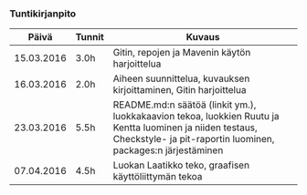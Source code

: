### Tuntikirjanpito
Päivä | Tunnit | Kuvaus
--------------- | ----- | ------
15.03.2016 | 3.0h | Gitin, repojen ja Mavenin käytön harjoittelua
16.03.2016 | 2.0h | Aiheen suunnittelua, kuvauksen kirjoittaminen, Gitin harjoittelua
23.03.2016 | 5.5h | README.md:n säätöä (linkit ym.), luokkakaavion tekoa, luokkien Ruutu ja Kentta luominen ja niiden testaus, Checkstyle- ja pit-raportin luominen, packages:n järjestäminen
07.04.2016 | 4.5h | Luokan Laatikko teko, graafisen käyttöliittymän tekoa

